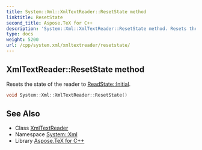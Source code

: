 ```yaml
---
title: System::Xml::XmlTextReader::ResetState method
linktitle: ResetState
second_title: Aspose.TeX for C++
description: 'System::Xml::XmlTextReader::ResetState method. Resets the state of the reader to ReadState::Initial in C++.'
type: docs
weight: 5200
url: /cpp/system.xml/xmltextreader/resetstate/
---
```

## XmlTextReader::ResetState method


Resets the state of the reader to [ReadState::Initial](../../readstate/).

```cpp
void System::Xml::XmlTextReader::ResetState()
```


## See Also

* Class [XmlTextReader](../)
* Namespace [System::Xml](../../)
* Library [Aspose.TeX for C++](../../../)
